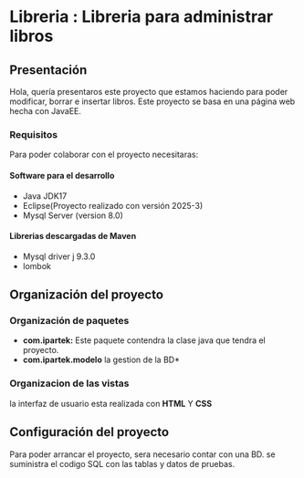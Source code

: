 # Libreria : Libreria para administrar libros
## Presentación
Hola, quería presentaros este proyecto que estamos haciendo para poder modificar, borrar e insertar libros. 
Este proyecto se basa en una página web hecha con JavaEE.

### Requisitos 
Para poder colaborar con el proyecto necesitaras:
#### Software para el desarrollo
* Java JDK17
* Eclipse(Proyecto realizado con versión 2025-3)
* Mysql Server (version 8.0)
  
#### Librerias descargadas de Maven
* Mysql driver j 9.3.0
* lombok

## Organización del proyecto
### Organización de paquetes
* **com.ipartek:** Este paquete contendra la clase java que tendra el proyecto.
*  **com.ipartek.modelo** la gestion de la BD*

  ### Organizacion de las vistas 
  la interfaz de usuario esta realizada con **HTML** Y **CSS**
  ## Configuración del proyecto
  Para poder arrancar el proyecto, sera necesario contar con una BD.
  se suministra el codigo SQL con las tablas y datos de pruebas.


